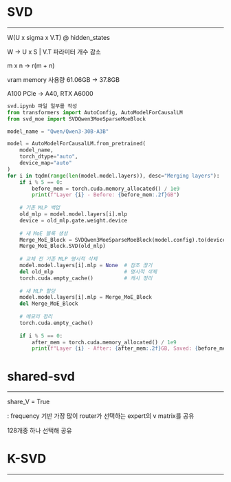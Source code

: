 # SVD
---------------------
W(U x sigma x V.T) @ hidden_states 

W -> U x S | V.T 파라미터 개수 감소 

m x n -> r(m + n) 

vram memory 사용량 61.06GB -> 37.8GB 

A100 PCle -> A40, RTX A6000

```python
svd.ipynb 파일 일부를 작성
from transformers import AutoConfig, AutoModelForCausalLM
from svd_moe import SVDQwen3MoeSparseMoeBlock

model_name = "Qwen/Qwen3-30B-A3B"

model = AutoModelForCausalLM.from_pretrained(
    model_name,
    torch_dtype="auto",
    device_map="auto"
)
for i in tqdm(range(len(model.model.layers)), desc="Merging layers"):
    if i % 5 == 0:
        before_mem = torch.cuda.memory_allocated() / 1e9
        print(f"Layer {i} - Before: {before_mem:.2f}GB")
    
    # 기존 MLP 백업
    old_mlp = model.model.layers[i].mlp
    device = old_mlp.gate.weight.device
    
    # 새 MoE 블록 생성
    Merge_MoE_Block = SVDQwen3MoeSparseMoeBlock(model.config).to(device)
    Merge_MoE_Block.SVD(old_mlp)
    
    # 교체 전 기존 MLP 명시적 삭제
    model.model.layers[i].mlp = None  # 참조 끊기
    del old_mlp                       # 명시적 삭제
    torch.cuda.empty_cache()          # 캐시 정리
    
    # 새 MLP 할당
    model.model.layers[i].mlp = Merge_MoE_Block
    del Merge_MoE_Block
    
    # 메모리 정리
    torch.cuda.empty_cache()
    
    if i % 5 == 0:
        after_mem = torch.cuda.memory_allocated() / 1e9
        print(f"Layer {i} - After: {after_mem:.2f}GB, Saved: {before_mem-after_mem:.2f}GB")

```
# shared-svd
----------------------
share_V = True

: frequency 기반 가장 많이 router가 선택하는 expert의 v matrix를 공유

128개중 하나 선택해 공유

# K-SVD
----------------------

